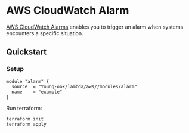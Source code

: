 # AWS CloudWatch Alarm

[AWS CloudWatch Alarms](https://docs.aws.amazon.com/AmazonCloudWatch/latest/monitoring/AlarmThatSendsEmail.html) enables you to trigger an alarm when systems encounters a specific situation.

## Quickstart
### Setup
```hcl
module "alarm" {
  source  = "Young-ook/lambda/aws//modules/alarm"
  name    = "example"
}
```
Run terraform:
```
terraform init
terraform apply
```
